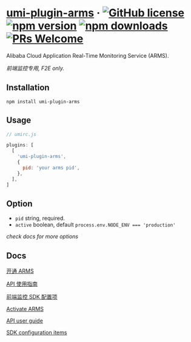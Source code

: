 # [umi-plugin-arms](#) &middot; [![GitHub license](https://img.shields.io/badge/license-MIT-blue.svg)](https://github.com/chiaweilee/umi-plugin-arms/blob/master/LICENSE) [![npm version](https://img.shields.io/npm/v/umi-plugin-arms.svg?style=flat)](https://www.npmjs.com/package/arms.js) [![npm downloads](https://img.shields.io/npm/dm/umi-plugin-arms.svg)](https://npmcharts.com/compare/umi-plugin-arms?minimal=true) [![PRs Welcome](https://img.shields.io/badge/PRs-welcome-brightgreen.svg)](#)

Alibaba Cloud Application Real-Time Monitoring Service (ARMS).

*前端监控专用, F2E only.*

## Installation

```
npm install umi-plugin-arms
```

## Usage

```js
// umirc.js

plugins: [
  [
    'umi-plugin-arms',
    {
      pid: 'your arms pid',
    },
  ],
]
```

## Option

- `pid` string, required.
- `active` boolean, default `process.env.NODE_ENV === 'production'`

*check docs for more options*

## Docs

[开通 ARMS](https://helpcdn.aliyun.com/document_detail/65257.html)

[API 使用指南](https://helpcdn.aliyun.com/document_detail/58657.html)

[前端监控 SDK 配置项](https://helpcdn.aliyun.com/document_detail/58655.html)

[Activate ARMS](https://www.alibabacloud.com/help/doc-detail/65257.htm)

[API user guide](https://www.alibabacloud.com/help/doc-detail/58657.htm)

[SDK configuration items](https://www.alibabacloud.com/help/doc-detail/58655.htm)
